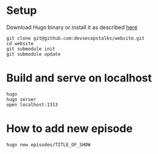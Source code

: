 # Setup

Download Hugo binary or install it as described [here](https://gohugo.io/getting-started/installing/)

```
git clone git@github.com:devsecopstalks/website.git
cd website
git submodule init
git submodule update
```

# Build and serve on localhost

```
hugo
hugo server
open localhost:1313
```

# How to add new episode

```
hugo new episodes/TITLE_OF_SHOW
```
